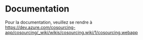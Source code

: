 # Documentation
Pour la documentation, veuillez se rendre à https://dev.azure.com/cosourcing-app/cosourcing/_wiki/wikis/cosourcing.wiki/1/cosourcing.webapp
